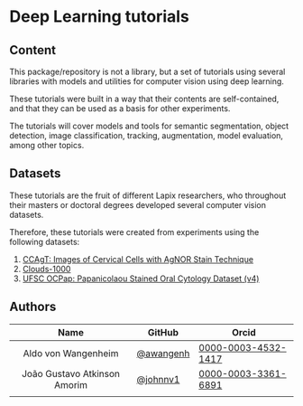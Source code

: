 Deep Learning tutorials
================

<!-- WARNING: THIS FILE WAS AUTOGENERATED! DO NOT EDIT! -->

## Content

This package/repository is not a library, but a set of tutorials using
several libraries with models and utilities for computer vision using
deep learning.

These tutorials were built in a way that their contents are
self-contained, and that they can be used as a basis for other
experiments.

The tutorials will cover models and tools for semantic segmentation,
object detection, image classification, tracking, augmentation, model
evaluation, among other topics.

## Datasets

These tutorials are the fruit of different Lapix researchers, who
throughout their masters or doctoral degrees developed several computer
vision datasets.

Therefore, these tutorials were created from experiments using the
following datasets:

1.  [CCAgT: Images of Cervical Cells with AgNOR Stain
    Technique](https://doi.org/10.17632/wg4bpm33hj.2)
2.  [Clouds-1000](https://doi.org/10.17632/4pw8vfsnpx.2)
3.  [UFSC OCPap: Papanicolaou Stained Oral Cytology Dataset
    (v4)](https://doi.org/10.17632/dr7ydy9xbk.2)

## Authors

|             Name             | GitHub                                   | Orcid                                                        |
|:----------------------------:|------------------------------------------|--------------------------------------------------------------|
|     Aldo von Wangenheim      | [@awangenh](https://github.com/awangenh) | [0000-0003-4532-1417](https://orcid.org/0000-0003-4532-1417) |
| João Gustavo Atkinson Amorim | [@johnnv1](http://github.com/johnnv1)    | [0000-0003-3361-6891](https://orcid.org/0000-0003-3361-6891) |
|                              |                                          |                                                              |
